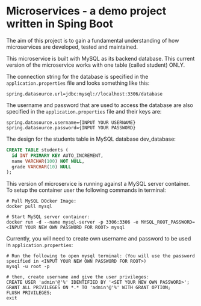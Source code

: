 # Microservices - a demo project written in Sping Boot
The aim of this project is to gain a fundamental understanding of how microservices are developed, tested and maintained.

This microservice is built with MySQL as its backend database. This current version of the microservice works with one table (called student) ONLY.

The connection string for the database is specified in the `application.properties` file and looks something like this:
```
spring.datasource.url=jdbc:mysql://localhost:3306/database
```

The username and password that are used to access the database are also specified in the `application.properties` file and their keys are:
```
spring.datasource.username={INPUT YOUR USERNAME}
spring.datasource.password={INPUT YOUR PASSWORD}
```

The design for the students table in MySQL database dev_database:
```sql
CREATE TABLE students (
  id INT PRIMARY KEY AUTO_INCREMENT,
  name VARCHAR(100) NOT NULL,
  grade VARCHAR(10) NULL
);
```

This version of microservice is running against a MySQL server container. To setup the container user the following commands in terminal:

```t
# Pull MySQL DOcker Image:
docker pull mysql

# Start MySQL server container:
docker run -d --name mysql-server -p 3306:3306 -e MYSQL_ROOT_PASSWORD=<INPUT YOUR NEW OWN PASSWORD FOR ROOT> mysql
```

Currently, you will need to create own username and password to be used in `application.properties`:

```t
# Run the following to open mysql terminal: (You will use the password specified in <INPUT YOUR NEW OWN PASSWORD FOR ROOT>)
mysql -u root -p

# then, create username and give the user privileges:
CREATE USER 'admin'@'%' IDENTIFIED BY '<SET YOUR NEW OWN PASSWORD>';
GRANT ALL PRIVILEGES ON *.* TO 'admin'@'%' WITH GRANT OPTION;
FLUSH PRIVILEGES;
exit
```